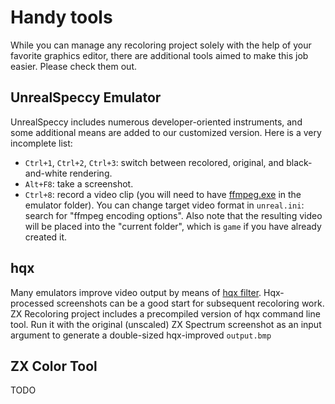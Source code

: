 # Handy tools

While you can manage any recoloring project solely with the help of your favorite graphics editor, there are additional tools aimed to make this job easier. Please check them out.

## UnrealSpeccy Emulator

UnrealSpeccy includes numerous developer-oriented instruments, and some additional means are added to our customized version. Here is a very incomplete list:

- `Ctrl+1`, `Ctrl+2`, `Ctrl+3`: switch between recolored, original, and black-and-white rendering.
- `Alt+F8`: take a screenshot.
- `Ctrl+8`: record a video clip (you will need to have [ffmpeg.exe](files/ffmpeg.zip) in the emulator folder). You can change target video format in `unreal.ini`: search for "ffmpeg encoding options". Also note that the resulting video will be placed into the "current folder", which is `game` if you have already created it.


## hqx

Many emulators improve video output by means of [hqx filter](https://en.wikipedia.org/wiki/Hqx). Hqx-processed screenshots can be a good start for subsequent recoloring work. ZX Recoloring project includes a precompiled version of hqx command line tool. Run it with the original (unscaled) ZX Spectrum screenshot as an input argument to generate a double-sized hqx-improved `output.bmp`

## ZX Color Tool

TODO
<!-- A simple auxiliary instrument called ZX Color Tool is designed to edit sprite pairs conveniently:
The main purpose of the tool is extraction of individual sprites out of a specifically marked-up image. It is quite hard to work with dozens of separate drawings. It is much easier to collect them into a single screen and to draw borders manually. Then ZX Color Tool will be able to save screen fragments as independent sprites automatically. Let's consider elements of the tool's main form:

The Load Image button loads an image with sprites for further processing. In ZX mode the tool doubles the size of the image before displaying it (assuming that a user wants to load a ZX Spectrum screenshot with original-sized sprites).
The button with an arrow (>) adds a new object to the objects collection. The object name should be specified in the textfield to the left of the button.
If a certain object is selected in the Objects list, the bounds of the corresponding screen sprite can be adjusted by left (left-up corner) and right (right-down corner) mouse clicks.
The work with objects list is performed with Del (delete object), New (clear objects list), Load (load another objects list) and Save (save objects list) buttons.
The Split button runs the process of sprites splitting. The ready images will be saved in the subfolder Output.
Since original ZX sprites are rescaled while displaying on the ZX Color Tool's main form, the same objects list can be used both for image with original sprites, and for image with thir recolored counterparts.

In general, the process of game modernization can look as follows:

Place all original Spectrum sprites into zx_game.bmp file.
Double the dimensions of this image and save it as pc_game.bmp.
Using ZX Color Tool, mark-up the original sprites of zx_game.bmp. The name of each object is reasonable to start with prefix zx_. The objects list should be saved in file zx_objects.txt.
Copy the contents of the file zx_objects.txt into the file pc_objects.txt. Edit the file pc_objects.txt by replacing all occurrences of the substring zx_ with the string pc_.
Update the sprites in the file pc_game.bmp.
Now it is possible to extract individual sprites from the collections using Split button.

While updating the graphics, it is neccessary to make sure that each new sprite covers its original counterpart completely. Otherwise some fragments of original sprites would be visible on the screen, too. It is generally not recommended to depart too much from the original palette of moving objects. If the system would be unable to find a sprite due to some reason (for example, if the sprite is heavily covered with other objects), the displayed original sprite would be not so noticeable.

-->
